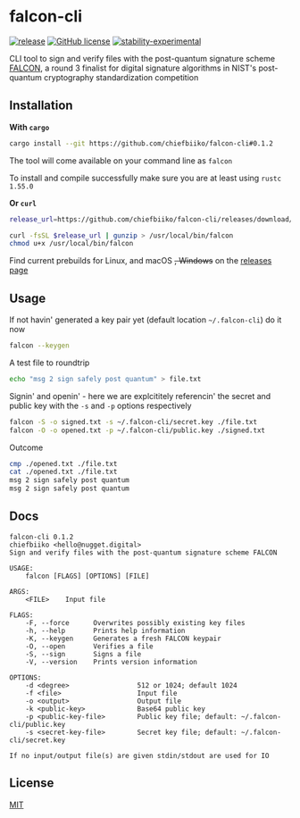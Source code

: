 # falcon-cli

[![release](https://img.shields.io/github/v/release/chiefbiiko/falcon-cli?include_prereleases)](https://github.com/chiefbiiko/falcon-cli/releases/latest) [![GitHub license](https://img.shields.io/github/license/chiefbiiko/falcon-cli.svg)](https://github.com/chiefbiiko/falcon-cli/blob/main/LICENSE) [![stability-experimental](https://img.shields.io/badge/stability-experimental-orange.svg)](https://github.com/chiefbiiko/falcon-cli)

CLI tool to sign and verify files with the post-quantum signature scheme [FALCON](https://falcon-sign.info/), a round 3 finalist for digital signature algorithms in NIST's post-quantum cryptography standardization competition

## Installation

**With `cargo`**

``` bash
cargo install --git https://github.com/chiefbiiko/falcon-cli#0.1.2
```

The tool will come available on your command line as `falcon`

To install and compile successfully make sure you are at least using `rustc 1.55.0`

**Or `curl`**

``` bash
release_url=https://github.com/chiefbiiko/falcon-cli/releases/download/v0.1.2/falcon-cli-v0.1.2-x86_64-unknown-linux-gnu.gz

curl -fsSL $release_url | gunzip > /usr/local/bin/falcon
chmod u+x /usr/local/bin/falcon
```

Find current prebuilds for Linux, and macOS ~~, Windows~~ on the [releases page](https://github.com/chiefbiiko/falcon-cli/releases/latest)

## Usage

If not havin' generated a key pair yet (default location `~/.falcon-cli`) do it now

```bash
falcon --keygen
```

A test file to roundtrip

```bash
echo "msg 2 sign safely post quantum" > file.txt
```

Signin' and openin' - here we are explcititely referencin' the secret and public key with the `-s` and `-p` options respectively

```bash
falcon -S -o signed.txt -s ~/.falcon-cli/secret.key ./file.txt
falcon -O -o opened.txt -p ~/.falcon-cli/public.key ./signed.txt
```

Outcome

```bash
cmp ./opened.txt ./file.txt
cat ./opened.txt ./file.txt
msg 2 sign safely post quantum
msg 2 sign safely post quantum
```

## Docs

```
falcon-cli 0.1.2
chiefbiiko <hello@nugget.digital>
Sign and verify files with the post-quantum signature scheme FALCON

USAGE:
    falcon [FLAGS] [OPTIONS] [FILE]

ARGS:
    <FILE>    Input file

FLAGS:
    -F, --force      Overwrites possibly existing key files
    -h, --help       Prints help information
    -K, --keygen     Generates a fresh FALCON keypair
    -O, --open       Verifies a file
    -S, --sign       Signs a file
    -V, --version    Prints version information

OPTIONS:
    -d <degree>                 512 or 1024; default 1024
    -f <file>                   Input file
    -o <output>                 Output file
    -k <public-key>             Base64 public key
    -p <public-key-file>        Public key file; default: ~/.falcon-cli/public.key
    -s <secret-key-file>        Secret key file; default: ~/.falcon-cli/secret.key

If no input/output file(s) are given stdin/stdout are used for IO
```

## License

[MIT](./LICENSE)